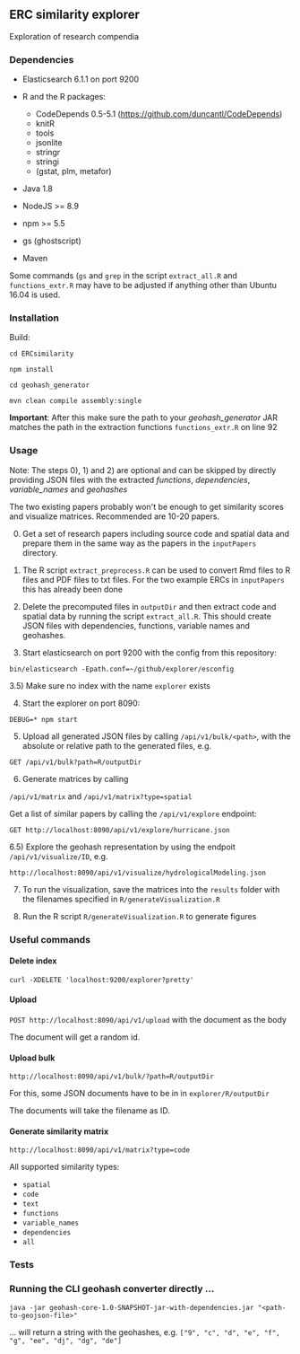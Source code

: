 ## ERC similarity explorer

Exploration of research compendia

### Dependencies

- Elasticsearch 6.1.1 on port 9200
- R and the R packages:
	- CodeDepends 0.5-5.1 (https://github.com/duncantl/CodeDepends) 
	- knitR
	- tools
	- jsonlite
	- stringr
	- stringi
	- (gstat, plm, metafor)
	
- Java 1.8
- NodeJS >= 8.9
- npm >= 5.5
- gs (ghostscript)
- Maven

Some commands (`gs` and `grep`  in the script `extract_all.R` and `functions_extr.R` may have to be adjusted if anything other than Ubuntu 16.04 is used.

### Installation

Build:

	cd ERCsimilarity

	npm install

	cd geohash_generator

	mvn clean compile assembly:single
		
**Important**: After this make sure the path to your *geohash_generator* JAR matches the path in the extraction functions `functions_extr.R` on line 92

### Usage

Note: The steps 0), 1) and 2) are optional and can be skipped by directly providing JSON files with the extracted *functions*, *dependencies*, *variable_names* and *geohashes*

The two existing papers probably won't be enough to get similarity scores and visualize matrices. Recommended are 10-20 papers.

0) Get a set of research papers including source code and spatial data and prepare them in the same way as the papers in the `inputPapers` directory. 


1) The R script `extract_preprocess.R` can be used to convert Rmd files to R files and PDF files to txt files. For the two example ERCs in `inputPapers` this has already been done

2) Delete the precomputed files in `outputDir` and then extract code and spatial data by running the script `extract_all.R`. This should create JSON files with dependencies, functions, variable names and geohashes.

3) Start elasticsearch on port 9200 with the config from this repository:

 `bin/elasticsearch -Epath.conf=~/github/explorer/esconfig`
 
3.5) Make sure no index with the name `explorer` exists
 
4) Start the  explorer on port 8090: 

`DEBUG=* npm start`

5) Upload all generated JSON files by calling `/api/v1/bulk/<path>`, with the absolute or relative path to the generated files, e.g. 

`GET /api/v1/bulk?path=R/outputDir`

6) Generate matrices by calling 

`/api/v1/matrix` and `/api/v1/matrix?type=spatial`

Get a list of similar papers by calling the `/api/v1/explore` endpoint:

`GET http://localhost:8090/api/v1/explore/hurricane.json`

6.5) Explore the geohash representation by using the endpoit `/api/v1/visualize/ID`, e.g. 

`http://localhost:8090/api/v1/visualize/hydrologicalModeling.json`

7) To run the visualization, save the matrices into the `results` folder with the filenames specified in `R/generateVisualization.R`

8) Run the R script `R/generateVisualization.R` to generate figures


### Useful commands


#### Delete index

`curl -XDELETE 'localhost:9200/explorer?pretty'`

#### Upload

`POST http://localhost:8090/api/v1/upload` with the document as the body

The document will get a random id.

#### Upload bulk

`http://localhost:8090/api/v1/bulk/?path=R/outputDir`

For this, some JSON documents have to be in in `explorer/R/outputDir`

The documents will take the filename as ID.


#### Generate similarity matrix

`http://localhost:8090/api/v1/matrix?type=code`

All supported similarity types:

- `spatial`
- `code`
- `text`
- `functions`
- `variable_names`
- `dependencies`
- `all`

### Tests

### Running the CLI geohash converter directly ...

`java -jar geohash-core-1.0-SNAPSHOT-jar-with-dependencies.jar "<path-to-geojson-file>"`

... will return a string with the geohashes, e.g. `["9", "c", "d", "e", "f", "g", "ee", "dj", "dg", "de"]`
